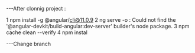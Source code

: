 ---After clonnig project :


1  npm install -g @angular/cli@11.0.9
2   ng serve -o   : Could not find the '@angular-devkit/build-angular:dev-server' builder's node package.
3   npm cache clean --verify
4    npm instal


---Change branch